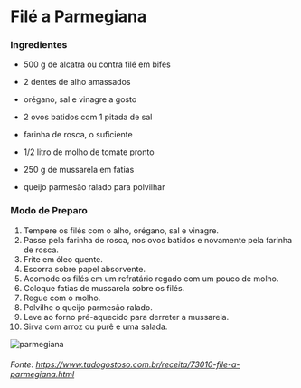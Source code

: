 # Filé a Parmegiana

### Ingredientes

- 500 g de alcatra ou contra filé em bifes

- 2 dentes de alho amassados
- orégano, sal e vinagre a gosto
- 2 ovos batidos com 1 pitada de sal
- farinha de rosca, o suficiente
- 1/2 litro de molho de tomate pronto
- 250 g de mussarela em fatias
- queijo parmesão ralado para polvilhar

### Modo de Preparo

1. Tempere os filés com o alho, orégano, sal e vinagre.
2. Passe pela farinha de rosca, nos ovos batidos e novamente pela farinha de rosca.
3. Frite em óleo quente.
4. Escorra sobre papel absorvente.
5. Acomode os filés em um refratário regado com um pouco de molho.
6. Coloque fatias de mussarela sobre os filés.
7. Regue com o molho.
8. Polvilhe o queijo parmesão ralado.
9. Leve ao forno pré-aquecido para derreter a mussarela.
10. Sirva com arroz ou purê e uma salada.



![parmegiana](/Users/AMN/Documents/GitHub/workspace/parmegiana.jpg)

###### Fonte: <https://www.tudogostoso.com.br/receita/73010-file-a-parmegiana.html>

